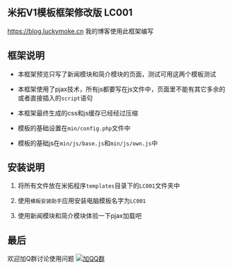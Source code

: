 ## 米拓V1模板框架修改版 LC001

https://blog.luckymoke.cn 我的博客使用此框架编写

## 框架说明

- 本框架预览只写了新闻模块和简介模块的页面，测试可用这两个模板测试

- 本框架使用了pjax技术，所有js都要写在js文件中，页面里不能有其它多余的或者直接插入的<code>script</code>语句

- 本框架最终生成的css和js缓存已经经过压缩

- 模板的基础设置在<code>min/config.php</code>文件中

- 模板的基础js在<code>min/js/base.js</code>和<code>min/js/own.js</code>中

## 安装说明

1. 将所有文件放在米拓程序<code>templates</code>目录下的<code>LC001</code>文件夹中

2. 使用<code>模板安装助手</code>应用安装电脑模板名字为<code>LC001</code>

3. 使用新闻模块和简介模块体验一下pjax加载吧

## 最后

欢迎加Q群讨论使用问题 [![加QQ群](//pub.idqqimg.com/wpa/images/group.png "加QQ群")](//shang.qq.com/wpa/qunwpa?idkey=a3508803dd88a63587ea1ac9d5f819ce291cddc11778051b9b5e52ad1d978b9c "加QQ群")